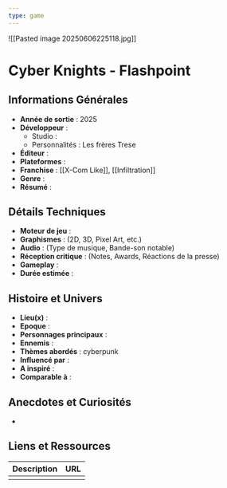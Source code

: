 ```yaml
---
type: game
---
```

![[Pasted image 20250606225118.jpg]]
# Cyber Knights - Flashpoint

## Informations Générales

- **Année de sortie** : 2025
- **Développeur** : 
	- Studio : 
	- Personnalités : Les frères Trese
- **Éditeur** : 
- **Plateformes** : 
- **Franchise** : [[X-Com Like]], [[Infiltration]]
- **Genre** :
- **Résumé** : 

## Détails Techniques
- **Moteur de jeu** : 
- **Graphismes** : (2D, 3D, Pixel Art, etc.)
- **Audio** : (Type de musique, Bande-son notable)
- **Réception critique** : (Notes, Awards, Réactions de la presse)
- **Gameplay** :
- **Durée estimée** : 

## Histoire et Univers
- **Lieu(x)** : 
- **Epoque** : 
- **Personnages principaux** : 
- **Ennemis** :
- **Thèmes abordés** : cyberpunk
- **Influencé par** :
- **A inspiré** : 
- **Comparable à** :
## Anecdotes et Curiosités
- 
## Liens et Ressources

| Description | URL |
| ----------- | --- |
|             |     |
